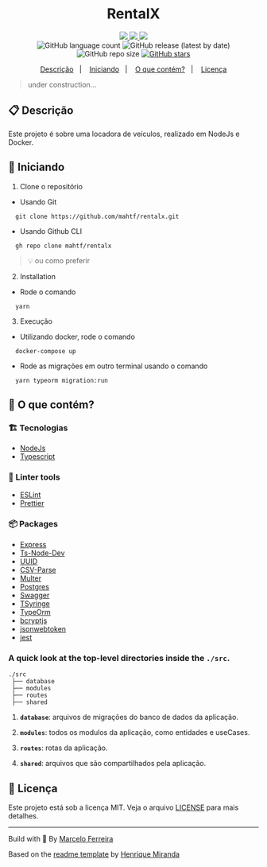 <h1 align="center">
  RentalX
</h1>

<!-- Badges -->
<p align="center">
  <!-- if your  -->
  <a href="https://github.com/mahtf/rentalx/graphs/commit-activity" alt="Maintenance">
    <img src="https://img.shields.io/badge/Maintained%3F-yes-1EAE72.svg" />
  </a>

  <!-- License -->
  <a href="./LICENSE" alt="License: MIT">
    <img src="https://img.shields.io/badge/License-MIT-1EAE72.svg" />
  </a>

  <!-- codefactor -->
  <a href="https://www.codefactor.io/repository/github/mahtf/rentalx" alt="CodeFactor">
    <img src="https://www.codefactor.io/repository/github/mahtf/rentalx/badge" />
  </a>

  <br/>

  <img alt="GitHub language count" src="https://img.shields.io/github/languages/count/mahtf/rentalx?color=blue">

  <!-- version -->
  <img alt="GitHub release (latest by date)" src="https://img.shields.io/github/v/release/mahtf/rentalx">

  <!-- GitHub repo size -->
  <img alt="GitHub repo size" src="https://img.shields.io/github/repo-size/mahtf/rentalx">

  <!-- Social -->  
  <a href="https://github.com/mahtf/rentalx/stargazers">
    <img alt="GitHub stars" src="https://img.shields.io/github/stars/mahtf/rentalx?style=social">
  </a>

  <!-- more badges here -> https://gist.github.com/tterb/982ae14a9307b80117dbf49f624ce0e8 -->
</p>

<!-- summary -->
<p align="center">
  <a href="#clipboard-descrição">Descrição</a>&nbsp;&nbsp;&nbsp;|&nbsp;&nbsp;&nbsp;
  <a href="#rocket-iniciando">Iniciando</a>&nbsp;&nbsp;&nbsp;|&nbsp;&nbsp;&nbsp;
  <a href="#-o-que-contém">O que contém?</a>&nbsp;&nbsp;&nbsp;|&nbsp;&nbsp;&nbsp;
  <a href="#memo-licença">Licença</a>
</p>

> under construction...

## :clipboard: Descrição

Este projeto é sobre uma locadora de veículos, realizado em NodeJs e Docker.

## :rocket: Iniciando

1. Clone o repositório

  - Usando Git
```shell
  git clone https://github.com/mahtf/rentalx.git
```
  - Usando Github CLI
```shell
  gh repo clone mahtf/rentalx
```
  > :bulb: ou como preferir

2. Installation

  - Rode o comando 
  ```shell
    yarn
  ```

3. Execução

  - Utilizando docker, rode o comando 
  ```shell
    docker-compose up
  ```
  - Rode as migrações em outro terminal usando o comando 
  ```shell
    yarn typeorm migration:run
  ```


## 🧐 O que contém?

### :building_construction: Tecnologias
- [NodeJs](https://nodejs.org/)
- [Typescript](https://www.typescriptlang.org)
  

### :lipstick: Linter tools
- [ESLint](https://eslint.org)
- [Prettier](https://prettier.io)


### :package: Packages
- [Express](https://expressjs.com)
- [Ts-Node-Dev](https://www.npmjs.com/package/ts-node-dev)
- [UUID](https://www.npmjs.com/package/uuid)
- [CSV-Parse](https://csv.js.org/parse/)
- [Multer](https://www.npmjs.com/package/multer)
- [Postgres](https://www.npmjs.com/package/pg)
- [Swagger](https://swagger.io)
- [TSyringe](https://www.npmjs.com/package/tsyringe)
- [TypeOrm](https://typeorm.io/#/)
- [bcryptjs](https://www.npmjs.com/package/bcryptjs)
- [jsonwebtoken](https://www.npmjs.com/package/jsonwebtoken)
- [jest](https://jestjs.io/)


### A quick look at the top-level directories inside the `./src`.

    ./src
     ├── database
     ├── modules
     ├── routes
     ├── shared

1.  **`database`**: arquivos de migrações do banco de dados da aplicação.

2.  **`modules`**: todos os modulos da aplicação, como entidades e useCases.

3.  **`routes`**: rotas da aplicação.
   
4.  **`shared`**: arquivos que são compartilhados pela aplicação.

## :memo: Licença

Este projeto está sob a licença MIT. Veja o arquivo [LICENSE](LICENSE) para mais detalhes.

---

Build with 💙 By [Marcelo Ferreira](http://github.com/mahtf)

Based on the [readme template](https://gist.github.com/henry-ns/a00234378353d9ca43e1bfe043202192) by [Henrique Miranda](http://thehenry.dev/)